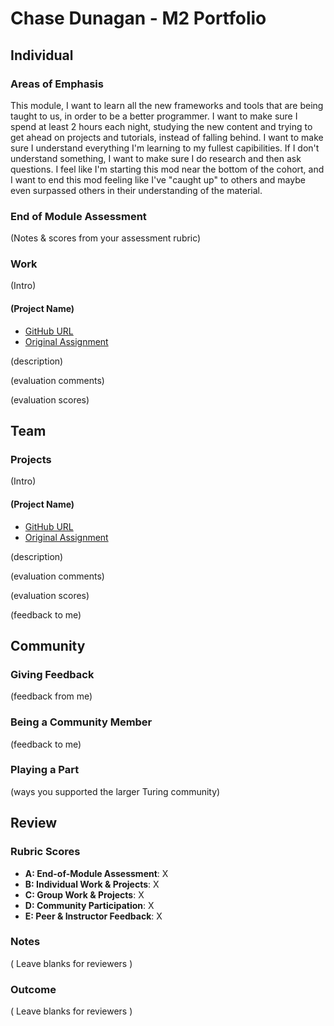 # Chase Dunagan - M2 Portfolio
## Individual

### Areas of Emphasis

This module, I want to learn all the new frameworks and tools that are being taught to us, in order to be a better programmer.  I want to make sure I spend at least 2 hours each night, studying the new content and trying to get ahead on projects and tutorials, instead of falling behind.  I want to make sure I understand everything I'm learning to my fullest capibilities.  If I don't understand something, I want to make sure I do research and then ask questions.  I feel like I'm starting this mod near the bottom of the cohort, and I want to end this mod feeling like I've "caught up" to others and maybe even surpassed others in their understanding of the material.  

### End of Module Assessment

(Notes & scores from your assessment rubric)

### Work

(Intro)

#### (Project Name)

* [GitHub URL]()
* [Original Assignment]()

(description)

(evaluation comments)

(evaluation scores)

## Team

### Projects

(Intro)

#### (Project Name)

* [GitHub URL]()
* [Original Assignment]()

(description)

(evaluation comments)

(evaluation scores)

(feedback to me)

## Community

### Giving Feedback

(feedback from me)

### Being a Community Member

(feedback to me)

### Playing a Part

(ways you supported the larger Turing community)

## Review

### Rubric Scores

* **A: End-of-Module Assessment**: X
* **B: Individual Work & Projects**: X
* **C: Group Work & Projects**: X
* **D: Community Participation**: X
* **E: Peer & Instructor Feedback**: X

### Notes

( Leave blanks for reviewers )

### Outcome

( Leave blanks for reviewers )
